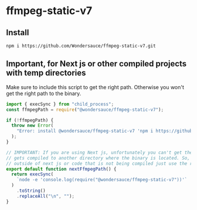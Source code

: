 # ffmpeg-static-v7

## Install
`npm i https://github.com/Wondersauce/ffmpeg-static-v7.git`

## Important, for Next js or other compiled projects with temp directories

Make sure to include this script to get the right path. Otherwise you won't get the right path to the binary.

```javascript
import { execSync } from "child_process";
const ffmpegPath = require("@wondersauce/ffmpeg-static-v7");

if (!ffmpegPath) {
  throw new Error(
    "Error: install @wondersauce/ffmpeg-static-v7 'npm i https://github.com/Wondersauce/ffmpeg-static-v7.git'"
  );
}

// IMPORTANT: If you are using Next js, unfortunately you can't get the right binary path because the binary,
// gets compiled to another directory where the binary is located. So, you need to use this function to get the right path.
// outside of next js or code that is not being compiled just use the require("@wondersauce/ffmpeg-static-v7") directly.
export default function nextFfmpegPath() {
  return execSync(
    `node -e 'console.log(require("@wondersauce/ffmpeg-static-v7"))'`
  )
    .toString()
    .replaceAll("\n", "");
}
```